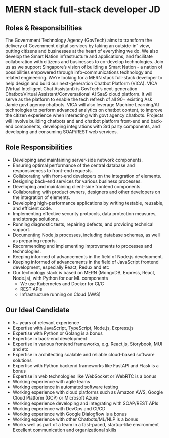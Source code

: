 # MERN stack full-stack developer JD
## Roles & Responsibilities
The Government Technology Agency (GovTech) aims to transform the delivery of Government digital services by taking an outside-in” view, putting citizens and businesses at the heart of everything we do. We also develop the Smart Nation infrastructure and applications, and facilitate collaboration with citizens and businesses to co-develop technologies. Join us as we support Singapore’s vision of building a Smart Nation - a nation of possibilities empowered through info-communications technology and related engineering.
We’re looking for a MERN stack full-stack developer to help design and build our next-generation Chatbot Platform (VICA).
VICA (Virtual Intelligent Chat Assistant) is GovTech’s next-generation Chatbot/Virtual Assistant/Conversational AI SaaS cloud platform. It will serve as the platform to enable the tech refresh of all 90+ existing Ask Jamie govt agency chatbots. VICA will also leverage Machine Learning/AI technologies to perform advanced analytics on chatbot content, to improve the citizen experience when interacting with govt agency chatbots.
Projects will involve building chatbots and and chatbot platform front-end and back-end components, developing integrations with 3rd party components, and developing and consuming SOAP/REST web services.

## Role Responsibilities
- Developing and maintaining server-side network components.
- Ensuring optimal performance of the central database and responsiveness to front-end requests.
- Collaborating with front-end developers on the integration of elements.
- Designing back-end services for various business processes.
- Developing and maintaining client-side frontend components.
- Collaborating with product owners, designers and other developers on the integration of elements.
- Developing high-performance applications by writing testable, reusable, and efficient code.
- Implementing effective security protocols, data protection measures, and storage solutions.
- Running diagnostic tests, repairing defects, and providing technical support.
- Documenting Node.js processes, including database schemas, as well as preparing reports.
- Recommending and implementing improvements to processes and technologies.
- Keeping informed of advancements in the field of Node.js development.
- Keeping informed of advancements in the field of JavaScript frontend development, especially React, Redux and etc
- Our technology stack is based on MERN (MongoDB, Express, React, Node.js), with Python for our ML components
    - We use Kubernetes and Docker for CI/C
    - REST APIs
    - Infrastructure running on Cloud (AWS)

## Our Ideal Candidate
- 5+ years of relevant experience
- Expertise with JavaScript, TypeScript, Node.js, Express.js
- Expertise with Python or Golang is a bonus
- Expertise in back-end development
- Expertise in various frontend frameworks, e.g. React.js, Storybook, MUI and etc
- Expertise in architecting scalable and reliable cloud-based software solutions
- Expertise with Python backend frameworks like FastAPI and Flask is a bonus
- Expertise in web technologies like WebSocket or WebRTC is a bonus
- Working experience with agile teams
- Working experience in automated software testing
- Working experience with cloud platforms such as Amazon AWS, Google Cloud Platform (GCP) or Microsoft Azure
- Working experience developing and integrating with SOAP/REST APIs
- Working experience with DevOps and CI/CD
- Working experience with Google Dialogflow is a bonus
- Working experience with other Chatbots/ML/NLP is a bonus
- Works well as part of a team in a fast-paced, startup-like environment
Excellent communication and organizational skills
